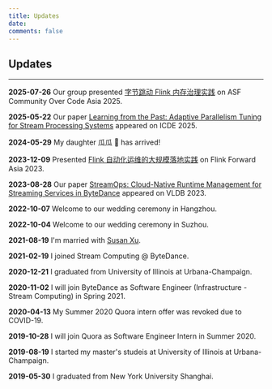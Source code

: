 ```yaml
---
title: Updates
date:
comments: false
---
```


## **Updates**

***

**2025-07-26**
Our group presented [字节跳动 Flink 内存治理实践](https://asia.communityovercode.org/zh/sessions/streaming-903630.html) on ASF Community Over Code Asia 2025.

**2025-05-22**
Our paper [Learning from the Past: Adaptive Parallelism Tuning for Stream Processing Systems](https://arxiv.org/pdf/2504.12074) appeared on ICDE 2025.

**2024-05-29**
My daughter 瓜瓜 🍉 has arrived!

**2023-12-09**
Presented [Flink 自动化运维的大规模落地实践](https://developer.aliyun.com/article/1385893) on Flink Forward Asia 2023.

**2023-08-28**
Our paper [StreamOps: Cloud-Native Runtime Management for Streaming Services in ByteDance](https://www.vldb.org/pvldb/vol16/p3501-mao.pdf) appeared on VLDB 2023.

**2022-10-07**
Welcome to our wedding ceremony in Hangzhou.

**2022-10-04**
Welcome to our wedding ceremony in Suzhou.

**2021-08-19**
I'm married with [Susan Xu](https://susanxx.com/).

**2021-02-19**
I joined Stream Computing @ ByteDance.

**2020-12-21**
I graduated from University of Illinois at Urbana-Champaign.

**2020-11-02**
I will join ByteDance as Software Engineer (Infrastructure - Stream Computing) in Spring 2021.

**2020-04-13**
My Summer 2020 Quora intern offer was revoked due to COVID-19.

**2019-10-28**
I will join Quora as Software Engineer Intern in Summer 2020.

**2019-08-19**
I started my master's studeis at University of Illinois at Urbana-Champaign.

**2019-05-30**
I graduated from New York University Shanghai.
